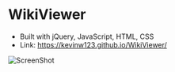 # WikiViewer
- Built with jQuery, JavaScript, HTML, CSS
- Link: https://kevinw123.github.io/WikiViewer/

![ScreenShot](/img/logo.png)
